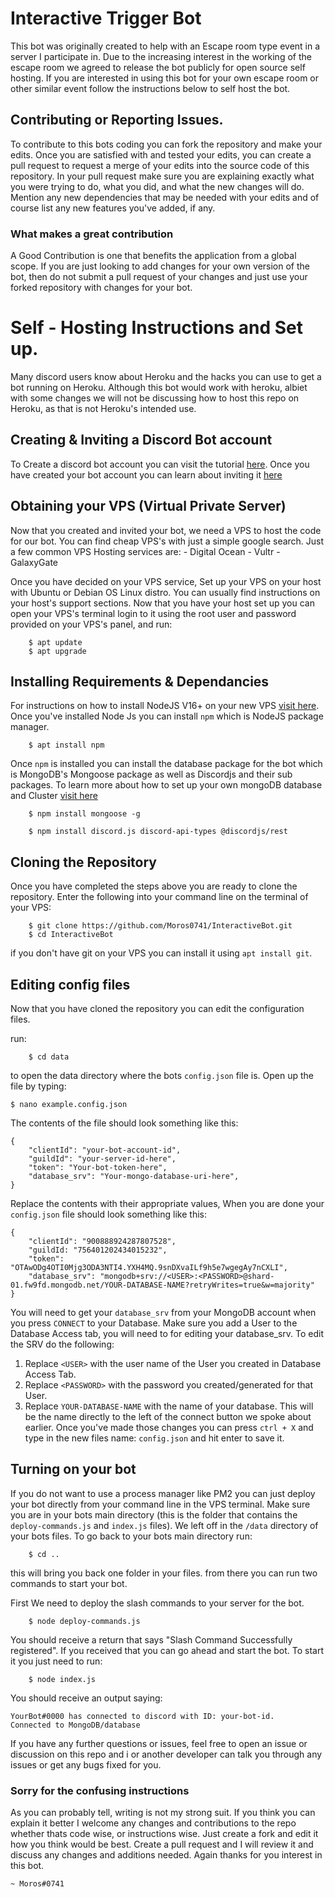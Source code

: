 # Interactive Trigger Bot

This bot was originally created to help with an Escape room type event in a server I participate in. Due to the increasing interest in the working
of the escape room we agreed to release the bot publicly for open source self hosting. If you are interested in using this bot for your own escape
room or other similar event follow the instructions below to self host the bot. 

## Contributing or Reporting Issues.

To contribute to this bots coding you can fork the repository and make your edits. Once you are satisfied with and tested your edits, you can create a
pull request to request a merge of your edits into the source code of this repository. In your pull request make sure you are explaining exactly what you 
were trying to do, what you did, and what the new changes will do. Mention any new dependencies that may be needed with your edits and of course list any 
new features you've added, if any.

### What makes a great contribution

A Good Contribution is one that benefits the application from a global scope. If you are just looking to add changes for your own version of the bot, then do not
submit a pull request of your changes and just use your forked repository with changes for your bot. 

# Self - Hosting Instructions and Set up. 

Many discord users know about Heroku and the hacks you can use to get a bot running on Heroku. Although this bot would work with heroku, albiet with some changes we will not be discussing how to host this repo on Heroku, as that is not Heroku's intended use.

## Creating & Inviting a Discord Bot account

To Create a discord bot account you can visit the tutorial [here](https://discordjs.guide/preparations/setting-up-a-bot-application.html#creating-your-bot). Once you have created your bot account you can learn about inviting it [here](https://discordjs.guide/preparations/adding-your-bot-to-servers.html#creating-and-using-your-invite-link)

## Obtaining your VPS (Virtual Private Server)

Now that you created and invited your bot, we need a VPS to host the code for our bot. You can find cheap VPS's with just a simple google search. Just a few common VPS Hosting services are: 
    - Digital Ocean
    - Vultr
    - GalaxyGate

Once you have decided on your VPS service, Set up your VPS on your host with Ubuntu or Debian OS Linux distro. You can usually find instructions on your host's support sections. Now that you have your host set up you can open your VPS's terminal login to it using the root user and password provided on your VPS's panel, and run: 
```
    $ apt update
    $ apt upgrade
```

## Installing Requirements & Dependancies

For instructions on how to install NodeJS V16+ on your new VPS [visit here](https://joshtronic.com/2021/05/09/how-to-install-nodejs-16-on-ubuntu-2004-lts/). Once you've installed Node Js you can install `npm` which is NodeJS package manager.
```
    $ apt install npm
```

Once `npm` is installed you can install the database package for the bot which is MongoDB's Mongoose package as well as Discordjs and their sub packages. To learn more about how to set up your own mongoDB database and Cluster [visit here](https://docs.atlas.mongodb.com/tutorial/create-atlas-account/)
```
    $ npm install mongoose -g
```
```
    $ npm install discord.js discord-api-types @discordjs/rest
```

## Cloning the Repository

Once you have completed the steps above you are ready to clone the repository. Enter the following into your command line on the terminal of your VPS:
```
    $ git clone https://github.com/Moros0741/InteractiveBot.git
    $ cd InteractiveBot
```
if you don't have git on your VPS you can install it using `apt install git`. 

## Editing config files

Now that you have cloned the repository you can edit the configuration files. 

run: 
``` 
    $ cd data
```
to open the data directory where the bots `config.json` file is. Open up the file by typing:
```
$ nano example.config.json
```

The contents of the file should look something like this: 
```
{
    "clientId": "your-bot-account-id",
    "guildId": "your-server-id-here",
    "token": "Your-bot-token-here",
    "database_srv": "Your-mongo-database-uri-here",
}
```
Replace the contents with their appropriate values, When you are done your `config.json` file should look something like this:

```
{
    "clientId": "900888924287807528",
    "guildId: "756401202434015232",
    "token": "OTAwODg4OTI0Mjg3ODA3NTI4.YXH4MQ.9snDXvaILf9h5e7wgegAy7nCXLI",
    "database_srv": "mongodb+srv://<USER>:<PASSWORD>@shard-01.fw9fd.mongodb.net/YOUR-DATABASE-NAME?retryWrites=true&w=majority"
}
```

You will need to get your `database_srv` from your MongoDB account when you press `CONNECT` to your Database. Make sure you add a User to the Database Access tab, you will need to for editing your database_srv. To edit the SRV do the following:

1. Replace `<USER>` with the user name of the User you created in Database Access Tab.
2. Replace `<PASSWORD>` with the password you created/generated for that User.
3. Replace `YOUR-DATABASE-NAME` with the name of your database. This will be the name directly to the left of the connect button we spoke about earlier. Once you've made those changes you can press `ctrl + X` and type in the new files name: `config.json` and hit enter to save it. 

## Turning on your bot 

If you do not want to use a process manager like PM2 you can just deploy your bot directly from your command line in the VPS terminal. Make sure you are in your bots main directory (this is the folder that contains the `deploy-commands.js` and `index.js` files). We left off in the `/data` directory of your bots files. To go back to your bots main directory run:
```
    $ cd ..
```
this will bring you back one folder in your files. from there you can run two commands to start your bot. 

First We need to deploy the slash commands to your server for the bot.
```
    $ node deploy-commands.js
```
You should receive a return that says "Slash Command Successfully registered". If you received that you can go ahead and start the bot. To start it you just need to run: 
```
    $ node index.js
```
You should receive an output saying:

```
YourBot#0000 has connected to discord with ID: your-bot-id.
Connected to MongoDB/database
```

If you have any further questions or issues, feel free to open an issue or discussion on this repo and i or another developer can talk you through any issues or get any bugs fixed for you. 

### Sorry for the confusing instructions

As you can probably tell, writing is not my strong suit. If you think you can explain it better I welcome any changes and contributions to the repo whether thats code wise, or instructions wise. Just create a fork and edit it how you think would be best. Create a pull request and I will review it and discuss any changes and additions needed. Again thanks for you interest in this bot. 

    ~ Moros#0741
